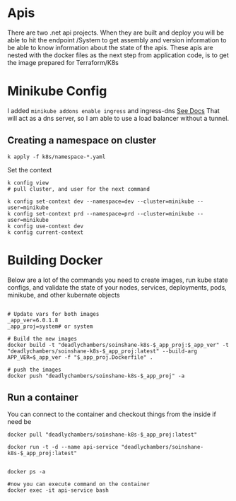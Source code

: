 # Apis
There are two .net api projects. When they are built and deploy you will be able to hit the endpoint /System to get assembly and version information to be able to know information about the state of the apis. These apis are nested with the docker files as
the next step from application code, is to get the image prepared for Terraform/K8s

# Minikube Config
I added `minikube addons enable ingress` and ingress-dns [See Docs](/home/shane/source/repos/dotnet/sample-api/readme.md)
That will act as a dns server, so I am able to use a load balancer without a tunnel.

## Creating a namespace on cluster
```
k apply -f k8s/namespace-*.yaml
```

Set the context
```
k config view
# pull cluster, and user for the next command

k config set-context dev --namespace=dev --cluster=minikube --user=minikube
k config set-context prd --namespace=prd --cluster=minikube --user=minikube
k config use-context dev
k config current-context
```

# Building Docker
Below are a lot of the commands you need to create images, run kube state configs, and validate the state of your nodes, services, deployments, pods, minikube, and other kubernate objects
```

# Update vars for both images
_app_ver=6.0.1.8
_app_proj=system# or system

# Build the new images
docker build -t "deadlychambers/soinshane-k8s-$_app_proj:$_app_ver" -t "deadlychambers/soinshane-k8s-$_app_proj:latest" --build-arg APP_VER=$_app_ver -f "$_app_proj.Dockerfile" . 

# push the images
docker push "deadlychambers/soinshane-k8s-$_app_proj" -a
```

## Run a container
You can connect to the container and checkout things from the inside if need be

```
docker pull "deadlychambers/soinshane-k8s-$_app_proj:latest"

docker run -t -d --name api-service "deadlychambers/soinshane-k8s-$_app_proj:latest"


docker ps -a

#now you can execute command on the container
docker exec -it api-service bash
```